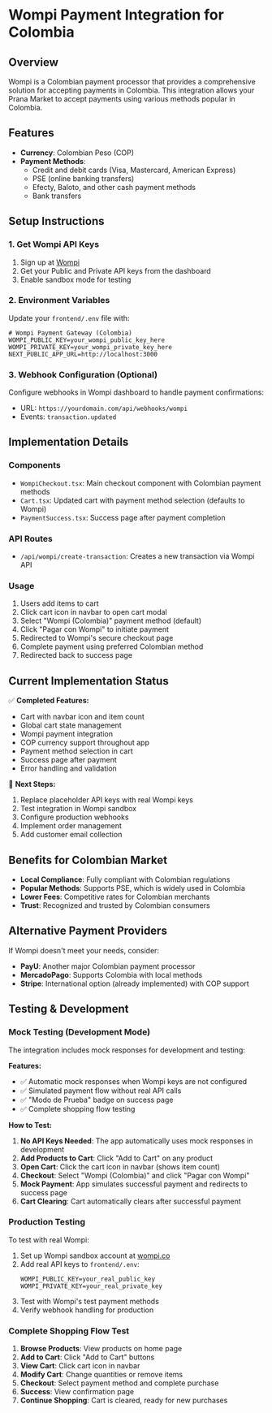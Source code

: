 # Wompi Payment Integration for Colombia

## Overview
Wompi is a Colombian payment processor that provides a comprehensive solution for accepting payments in Colombia. This integration allows your Prana Market to accept payments using various methods popular in Colombia.

## Features
- **Currency**: Colombian Peso (COP)
- **Payment Methods**:
  - Credit and debit cards (Visa, Mastercard, American Express)
  - PSE (online banking transfers)
  - Efecty, Baloto, and other cash payment methods
  - Bank transfers

## Setup Instructions

### 1. Get Wompi API Keys
1. Sign up at [Wompi](https://wompi.co/)
2. Get your Public and Private API keys from the dashboard
3. Enable sandbox mode for testing

### 2. Environment Variables
Update your `frontend/.env` file with:
```
# Wompi Payment Gateway (Colombia)
WOMPI_PUBLIC_KEY=your_wompi_public_key_here
WOMPI_PRIVATE_KEY=your_wompi_private_key_here
NEXT_PUBLIC_APP_URL=http://localhost:3000
```

### 3. Webhook Configuration (Optional)
Configure webhooks in Wompi dashboard to handle payment confirmations:
- URL: `https://yourdomain.com/api/webhooks/wompi`
- Events: `transaction.updated`

## Implementation Details

### Components
- `WompiCheckout.tsx`: Main checkout component with Colombian payment methods
- `Cart.tsx`: Updated cart with payment method selection (defaults to Wompi)
- `PaymentSuccess.tsx`: Success page after payment completion

### API Routes
- `/api/wompi/create-transaction`: Creates a new transaction via Wompi API

### Usage
1. Users add items to cart
2. Click cart icon in navbar to open cart modal
3. Select "Wompi (Colombia)" payment method (default)
4. Click "Pagar con Wompi" to initiate payment
5. Redirected to Wompi's secure checkout page
6. Complete payment using preferred Colombian method
7. Redirected back to success page

## Current Implementation Status
✅ **Completed Features:**
- Cart with navbar icon and item count
- Global cart state management
- Wompi payment integration
- COP currency support throughout app
- Payment method selection in cart
- Success page after payment
- Error handling and validation

🔄 **Next Steps:**
1. Replace placeholder API keys with real Wompi keys
2. Test integration in Wompi sandbox
3. Configure production webhooks
4. Implement order management
5. Add customer email collection

## Benefits for Colombian Market
- **Local Compliance**: Fully compliant with Colombian regulations
- **Popular Methods**: Supports PSE, which is widely used in Colombia
- **Lower Fees**: Competitive rates for Colombian merchants
- **Trust**: Recognized and trusted by Colombian consumers

## Alternative Payment Providers
If Wompi doesn't meet your needs, consider:
- **PayU**: Another major Colombian payment processor
- **MercadoPago**: Supports Colombia with local methods
- **Stripe**: International option (already implemented) with COP support

## Testing & Development

### Mock Testing (Development Mode)
The integration includes mock responses for development and testing:

**Features:**
- ✅ Automatic mock responses when Wompi keys are not configured
- ✅ Simulated payment flow without real API calls
- ✅ "Modo de Prueba" badge on success page
- ✅ Complete shopping flow testing

**How to Test:**
1. **No API Keys Needed**: The app automatically uses mock responses in development
2. **Add Products to Cart**: Click "Add to Cart" on any product
3. **Open Cart**: Click the cart icon in navbar (shows item count)
4. **Checkout**: Select "Wompi (Colombia)" and click "Pagar con Wompi"
5. **Mock Payment**: App simulates successful payment and redirects to success page
6. **Cart Clearing**: Cart automatically clears after successful payment

### Production Testing
To test with real Wompi:
1. Set up Wompi sandbox account at [wompi.co](https://wompi.co)
2. Add real API keys to `frontend/.env`:
   ```
   WOMPI_PUBLIC_KEY=your_real_public_key
   WOMPI_PRIVATE_KEY=your_real_private_key
   ```
3. Test with Wompi's test payment methods
4. Verify webhook handling for production

### Complete Shopping Flow Test
1. **Browse Products**: View products on home page
2. **Add to Cart**: Click "Add to Cart" buttons
3. **View Cart**: Click cart icon in navbar
4. **Modify Cart**: Change quantities or remove items
5. **Checkout**: Select payment method and complete purchase
6. **Success**: View confirmation page
7. **Continue Shopping**: Cart is cleared, ready for new purchases